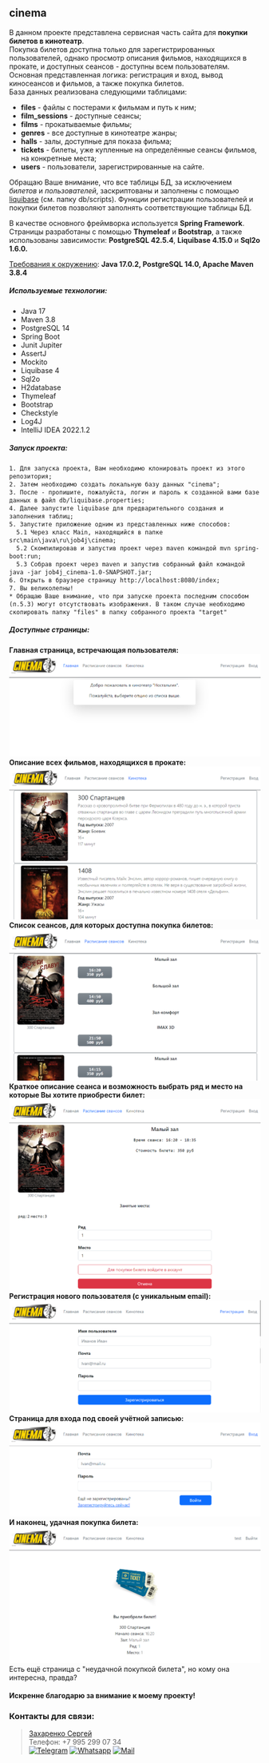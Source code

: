 ## cinema

В данном проекте представлена сервисная часть сайта для **покупки билетов в кинотеатр**.<br>
Покупка билетов доступна только для зарегистрированных пользователей, однако просмотр описания фильмов, 
находящихся в прокате, и доступных сеансов - доступны всем пользователям.<br>
Основная представленная логика: регистрация и вход, вывод киносеансов и фильмов, а также покупка билетов.<br>
База данных реализована следующими таблицами:
* **files** - файлы с постерами к фильмам и путь к ним;
* **film_sessions** - доступные сеансы; 
* **films** - прокатываемые фильмы;
* **genres** - все доступные в кинотеатре жанры;
* **halls** - залы, доступные для показа фильма;
* **tickets** - билеты, уже купленные на определённые сеансы фильмов, на конкретные места;
* **users** - пользователи, зарегистрированные на сайте.

Обращаю Ваше внимание, что все таблицы БД, за исключением _билетов_ и _пользователей_, заскриптованы и 
заполнены с помощью <u>liquibase</u> (см. папку db/scripts). Функции регистрации пользователей и покупки 
билетов позволяют заполнять соответствующие таблицы БД.

В качестве основного фреймворка используется **Spring Framework**.<br>
Страницы разработаны с помощью **Thymeleaf** и **Bootstrap**, а также использованы зависимости:
**PostgreSQL 42.5.4**, **Liquibase 4.15.0** и **Sql2o 1.6.0.**

<u>Требования к окружению</u>: **Java 17.0.2, PostgreSQL 14.0, Apache Maven 3.8.4**

##### Используемые технологии:
* Java 17
* Maven 3.8
* PostgreSQL 14
* Spring Boot
* Junit Jupiter
* AssertJ
* Mockito
* Liquibase 4
* Sql2o
* H2database
* Thymeleaf
* Bootstrap
* Checkstyle
* Log4J
* IntelliJ IDEA 2022.1.2

##### Запуск проекта:
```
1. Для запуска проекта, Вам необходимо клонировать проект из этого репозитория;
2. Затем необходимо создать локальную базу данных "cinema";
3. После - пропишите, пожалуйста, логин и пароль к созданной вами базе данных в файл db/liquibase.properties;
4. Далее запустите liquibase для предварительного создания и заполнения таблиц;
5. Запустите приложение одним из представленных ниже способов:
  5.1 Через класс Main, находящийся в папке src\main\java\ru\job4j\cinema;
  5.2 Скомпилировав и запустив проект через maven командой mvn spring-boot:run;
  5.3 Собрав проект через maven и запустив собранный файл командой java -jar job4j_cinema-1.0-SNAPSHOT.jar;
6. Открыть в браузере страницу http://localhost:8080/index;
7. Вы великолепны!
* Обращаю Ваше внимание, что при запуске проекта последним способом (п.5.3) могут отсутствовать изображения. В таком случае необходимо скопировать папку "files" в папку собранного проекта "target"
```
##### Доступные страницы:
**Главная страница, встречающая пользователя:**
![Ой, а где картинка? Я вот тут оставлял, точно помню!](img/index.png)
**Описание всех фильмов, находящихся в прокате:**
![Ой, а где картинка? Я вот тут оставлял, точно помню!](img/films.png)
**Список сеансов, для которых доступна покупка билетов:**
![Ой, а где картинка? Я вот тут оставлял, точно помню!](img/sessions.png)
**Краткое описание сеанса и возможность выбрать ряд и место на которые Вы хотите приобрести билет:**
![Ой, а где картинка? Я вот тут оставлял, точно помню!](img/session.png)
**Регистрация нового пользователя (с уникальным email):**
![Ой, а где картинка? Я вот тут оставлял, точно помню!](img/registration.png)
**Страница для входа под своей учётной записью:**
![Ой, а где картинка? Я вот тут оставлял, точно помню!](img/login.png)
**И наконец, удачная покупка билета:**
![Ой, а где картинка? Я вот тут оставлял, точно помню!](img/ticket.png)
Есть ещё страница с "неудачной покупкой билета", но кому она интересна, правда?

#### Искренне благодарю за внимание к моему проекту!

### Контакты для связи: 
> <a href="https://github.com/Niaktes/">Захаренко Сергей</a> <br>
> Телефон: +7 995 299 07 34 <br>
<a href="https://t.me/SZakharenko"><img src="https://seeklogo.com/images/T/telegram-logo-AD3D08A014-seeklogo.com.png" alt="Telegram" height="30"></a>
<a href="https://wa.me/89265900734"><img src="https://seeklogo.com/images/W/whatsapp-icon-logo-6E793ACECD-seeklogo.com.png" alt="Whatsapp" height="30"></a>
<a href="mailto:Sergei.Zakharenko.it@gmail.com"><img src="https://seeklogo.com/images/G/gmail-logo-0B5D69FF48-seeklogo.com.png" alt="Mail" height="30"></a>
